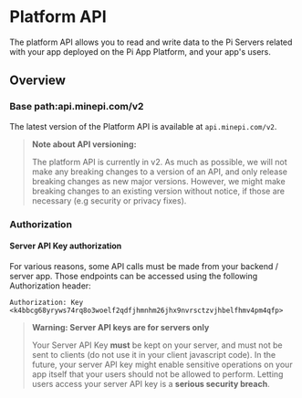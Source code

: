 # Platform API

The platform API allows you to read and write data to the Pi Servers related with your app deployed on the
Pi App Platform, and your app's users.

## Overview

### Base path:api.minepi.com/v2

The latest version of the Platform API is available at `api.minepi.com/v2`.

> **Note about API versioning:**
>
> The platform API is currently in v2.
> As much as possible, we will not make any breaking changes to a version of an API, and only release breaking changes as
> new major versions. However, we might make breaking changes to an existing version without notice, if those are
> necessary (e.g security or privacy fixes).

### Authorization

#### Server API Key authorization

For various reasons, some API calls must be made from your backend / server app.
Those endpoints can be accessed using the following Authorization header:

```
Authorization: Key <k4bbcg68yryws74rq8o3woelf2qdfjhmnhm26jhx9nvrsctzvjhbelfhmv4pm4qfp>
```

> **Warning: Server API keys are for servers only**
>
> Your Server API Key **must** be kept on your server, and must not be sent to clients (do not use it in your
> client javascript code).
> In the future, your server API key might enable sensitive operations on your app itself that your users should
> not be allowed to perform. Letting users access your server API key is a **serious security breach**.

